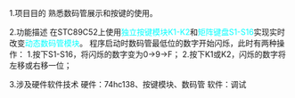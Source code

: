 1.项目目的
	熟悉数码管展示和按键的使用。
	
2.功能描述
	在STC89C52上使用<font
	  color="#00FFFF">独立按键模块K1-K2</font>和<font
	  color="#00FFFF">矩阵键盘S1-S16</font>实现实时改变<font
	  color="#00FFFF">动态数码管模块</font>。 
	程序启动时数码管最低位的数字开始闪烁，此时有两种操作：
		1.按下S1-S16，将闪烁的数字变为0->9->F；
		2.按下K1或K2，闪烁的数字将左移或右移一位；
		
3.涉及硬件软件技术
	硬件：74hc138、按键模块、数码管
	软件：调试